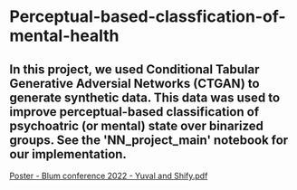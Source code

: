# Perceptual-based-classfication-of-mental-health
## In this project, we used Conditional Tabular Generative Adversial Networks (CTGAN) to generate synthetic data. This data was used to improve perceptual-based classification of psychoatric (or mental) state over binarized groups. See the 'NN_project_main' notebook for our implementation. 

[Poster - Blum conference 2022 - Yuval and Shify.pdf](https://github.com/YuvalSK/Perceptual-based-classfication-of-mental-health/files/8531676/Poster.-.Blum.conference.2022.-.Yuval.and.Shify.pdf)
